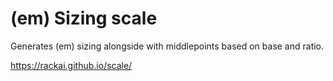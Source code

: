 # (em) Sizing scale

Generates (em) sizing alongside with middlepoints based on base and ratio. 

https://rackai.github.io/scale/
